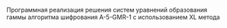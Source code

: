 Программная реализация решения систем уравнений образования гаммы алгоритма шифрования A-5-GMR-1 c использованием XL метода
